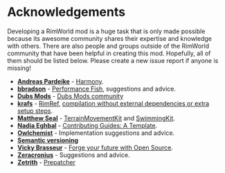 # Acknowledgements

Developing a RimWorld mod is a huge task that is only made possible because its awesome community shares their expertise and knowledge with others. There are also people and groups outside of the RimWorld community that have been helpful in creating this mod.  Hopefully, all of them should be listed below. Please create a new issue report if anyone is missing!

* **[Andreas Pardeike](https://www.patreon.com/pardeike/posts)** - [Harmony](https://harmony.pardeike.net/).
* **[bbradson](https://github.com/bbradson)** - [Performance Fish](https://github.com/bbradson/Performance-Fish), suggestions and advice.
* **[Dubs Mods](https://www.patreon.com/dubwise56)** - [Dubs Mods community](https://discord.gg/bajcjsu)
* **[krafs](https://github.com/krafs/)** - [RimRef](https://github.com/krafs/RimRef), [compilation without external dependencies or extra setup steps](https://ludeon.com/forums/index.php?topic=49914.0).
* **[Matthew Seal](https://github.com/MSeal)** - [TerrainMovementKit](https://github.com/MSeal/RimworldTerrainMovementKit) and [SwimmingKit](https://github.com/MSeal/RimworldSwimming).
* **[Nadia Eghbal](https://github.com/nayafia)** - [Contributing Guides: A Template](https://github.com/nayafia/contributing-template).
* **[Owlchemist](https://steamcommunity.com/id/owlchemist/myworkshopfiles/?appid=294100)** - Implementation suggestions and advice.
* **[Semantic versioning](https://semver.org/)**
* **[Vicky Brasseur](https://www.vmbrasseur.com)** - [Forge your future with Open Source](https://pragprog.com/titles/vbopens/forge-your-future-with-open-source/).
* **[Zeracronius](https://github.com/Zeracronius/)** - Suggestions and advice.
* **[Zetrith](https://github.com/Zetrith)** - [Prepatcher](https://github.com/Zetrith/Prepatcher/)
